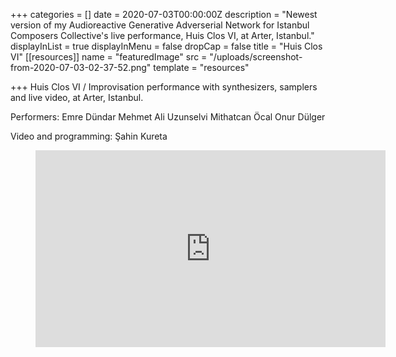 +++
categories = []
date = 2020-07-03T00:00:00Z
description = "Newest version of my Audioreactive Generative Adverserial Network for Istanbul Composers Collective's live performance, Huis Clos VI, at Arter, Istanbul."
displayInList = true
displayInMenu = false
dropCap = false
title = "Huis Clos VI"
[[resources]]
name = "featuredImage"
src = "/uploads/screenshot-from-2020-07-03-02-37-52.png"
template = "resources"

+++
Huis Clos VI / Improvisation performance with synthesizers, samplers and live video, at Arter, Istanbul.

Performers:
Emre Dündar
Mehmet Ali Uzunselvi
Mithatcan Öcal
Onur Dülger

Video and programming:
Şahin Kureta

<!-- blank line -->
<figure class="video_container"> <iframe width="560" height="315" src="https://www.youtube.com/embed/VfTmGncCO-k" frameborder="0" allowfullscreen="true"> </iframe> </figure>
<!-- blank line -->